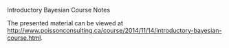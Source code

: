 Introductory Bayesian Course Notes

The presented material can be viewed at <http://www.poissonconsulting.ca/course/2014/11/14/introductory-bayesian-course.html>.
